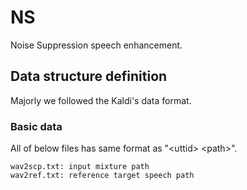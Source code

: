# NS
Noise Suppression speech enhancement.

## Data structure definition
Majorly we followed the Kaldi's data format.

### Basic data
All of below files has same format as "\<uttid> \<path>".

    wav2scp.txt: input mixture path
    wav2ref.txt: reference target speech path
